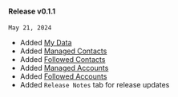 #### Release v0.1.1

`May 21, 2024`

- Added [My Data](/customer-insights/my-data)
- Added [Managed Contacts](/customer-insights/my-data)
- Added [Followed Contacts](/customer-insights/my-data?subject=followed)
- Added [Managed Accounts](/customer-insights/my-data?subject=managed&tab=accounts)
- Added [Followed Accounts](/customer-insights/my-data?subject=followed&tab=accounts)
- Added `Release Notes` tab for release updates
